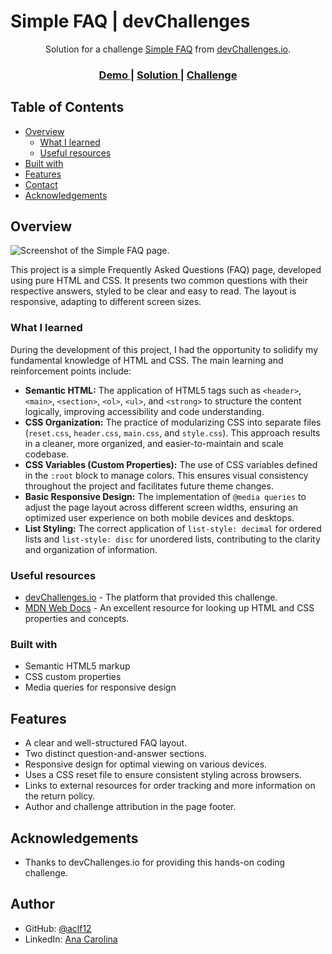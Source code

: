 # Simple FAQ | devChallenges

<div align="center">
   Solution for a challenge <a href="https://devchallenges.io/challenge/simple-faq-challenge" target="_blank">Simple FAQ</a> from <a href="http://devchallenges.io" target="_blank">devChallenges.io</a>.
</div>

<div align="center">
  <h3>
    <a href="{https://your-demo-link.your-domain}">
      Demo
    </a>
    <span> | </span>
    <a href="{https://your-url-to-the-solution}">
      Solution
    </a>
    <span> | </span>
    <a href="https://devchallenges.io/challenge/simple-faq-challenge">
      Challenge
    </a>
  </h3>
</div>

## Table of Contents

- [Overview](#overview)
  - [What I learned](#what-i-learned)
  - [Useful resources](#useful-resources)
- [Built with](#built-with)
- [Features](#features)
- [Contact](#contact)
- [Acknowledgements](#acknowledgements)

## Overview

![Screenshot of the Simple FAQ page.](uploaded:image_8546d3.png-e35e129f-6b33-4cdc-8bd2-69e4b1700426)

This project is a simple Frequently Asked Questions (FAQ) page, developed using pure HTML and CSS. It presents two common questions with their respective answers, styled to be clear and easy to read. The layout is responsive, adapting to different screen sizes.

### What I learned

During the development of this project, I had the opportunity to solidify my fundamental knowledge of HTML and CSS. The main learning and reinforcement points include:

-   **Semantic HTML:** The application of HTML5 tags such as `<header>`, `<main>`, `<section>`, `<ol>`, `<ul>`, and `<strong>` to structure the content logically, improving accessibility and code understanding.
-   **CSS Organization:** The practice of modularizing CSS into separate files (`reset.css`, `header.css`, `main.css`, and `style.css`). This approach results in a cleaner, more organized, and easier-to-maintain and scale codebase.
-   **CSS Variables (Custom Properties):** The use of CSS variables defined in the `:root` block to manage colors. This ensures visual consistency throughout the project and facilitates future theme changes.
-   **Basic Responsive Design:** The implementation of `@media queries` to adjust the page layout across different screen widths, ensuring an optimized user experience on both mobile devices and desktops.
-   **List Styling:** The correct application of `list-style: decimal` for ordered lists and `list-style: disc` for unordered lists, contributing to the clarity and organization of information.

### Useful resources

-   [devChallenges.io](https://www.devchallenges.io/) - The platform that provided this challenge.
-   [MDN Web Docs](https://developer.mozilla.org/en-US/) - An excellent resource for looking up HTML and CSS properties and concepts.

### Built with

-   Semantic HTML5 markup
-   CSS custom properties
-   Media queries for responsive design

## Features

-   A clear and well-structured FAQ layout.
-   Two distinct question-and-answer sections.
-   Responsive design for optimal viewing on various devices.
-   Uses a CSS reset file to ensure consistent styling across browsers.
-   Links to external resources for order tracking and more information on the return policy.
-   Author and challenge attribution in the page footer.

## Acknowledgements

-   Thanks to devChallenges.io for providing this hands-on coding challenge.

## Author

-   GitHub: [@aclf12](https://github.com/aclf12)
-   LinkedIn: [Ana Carolina](https://www.linkedin.com/in/aclf12/)
